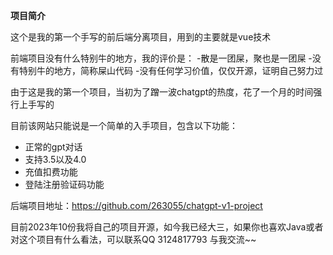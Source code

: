 **项目简介**

这个是我的第一个手写的前后端分离项目，用到的主要就是vue技术

前端项目没有什么特别牛的地方，我的评价是：
-散是一团屎，聚也是一团屎
-没有特别牛的地方，简称屎山代码
-没有任何学习价值，仅仅开源，证明自己努力过

由于这是我的第一个项目，当初为了蹭一波chatgpt的热度，花了一个月的时间强行上手写的

目前该网站只能说是一个简单的入手项目，包含以下功能：
- 正常的gpt对话
- 支持3.5以及4.0
- 充值扣费功能
- 登陆注册验证码功能

后端项目地址：https://github.com/263055/chatgpt-v1-project

目前2023年10份我将自己的项目开源，如今我已经大三，如果你也喜欢Java或者对这个项目有什么看法，可以联系QQ 3124817793 与我交流~~
